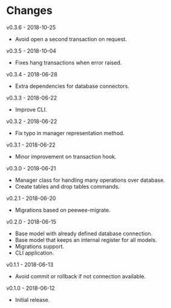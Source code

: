 # Changes
v0.3.6 - 2018-10-25
 * Avoid open a second transaction on request.

v0.3.5 - 2018-10-04
 * Fixes hang transactions when error raised.

v0.3.4 - 2018-06-28
 * Extra dependencies for database connectors.

v0.3.3 - 2018-06-22
 * Improve CLI.

v0.3.2 - 2018-06-22
 * Fix typo in manager representation method.

v0.3.1 - 2018-06-22
 * Minor improvement on transaction hook.

v0.3.0 - 2018-06-21
 * Manager class for handling many operations over database.
 * Create tables and drop tables commands.

v0.2.1 - 2018-06-20
 * Migrations based on peewee-migrate.
 
v0.2.0 - 2018-06-15
 * Base model with already defined database connection.
 * Base model that keeps an internal register for all models.
 * Migrations support.
 * CLI application.

v0.1.1 - 2018-06-13
 * Avoid commit or rollback if not connection available.

v0.1.0 - 2018-06-12
 * Initial release.
